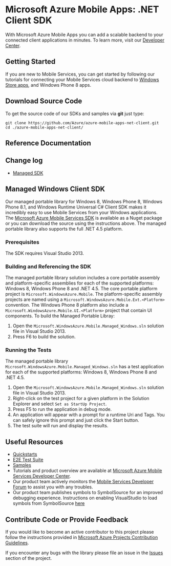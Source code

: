 # Microsoft Azure Mobile Apps: .NET Client SDK

With Microsoft Azure Mobile Apps you can add a scalable backend to your connected client applications in minutes. To learn more, visit our [Developer Center](http://azure.microsoft.com/en-us/develop/mobile).

## Getting Started

If you are new to Mobile Services, you can get started by following our tutorials for connecting your Mobile
Services cloud backend to [Windows Store apps](http://azure.microsoft.com/en-us/documentation/articles/mobile-services-windows-store-get-started/),
and Windows Phone 8 apps.

## Download Source Code

To get the source code of our SDKs and samples via **git** just type:

    git clone https://github.com/Azure/azure-mobile-apps-net-client.git
    cd ./azure-mobile-apps-net-client/

## Reference Documentation

## Change log
- [Managed SDK](CHANGELOG.md)

## Managed Windows Client SDK

Our managed portable library for Windows 8, Windows Phone 8, Windows Phone 8.1, and Windows Runtime Universal C# Client SDK makes it incredibly easy to use Mobile Services from your Windows applications. The [Microsoft Azure Mobile Services SDK](http://nuget.org/packages/WindowsAzure.MobileServices/) is available
as a Nuget package or you can download the source using the instructions above. The managed portable library also supports the full .NET 4.5 platform.

### Prerequisites

The SDK requires Visual Studio 2013.

### Building and Referencing the SDK

The managed portable library solution includes a core portable assembly and platform-specific assemblies for each of the supported platforms: Windows 8,
Windows Phone 8 and .NET 4.5. The core portable platform project is ```Microsoft.WindowsAzure.Mobile```. The platform-specific assembly projects are
named using a ```Microsoft.WindowsAzure.Mobile.Ext.<Platform>``` convention. The Windows Phone 8 platform also
include a ```Microsoft.WindowsAzure.Mobile.UI.<Platform>``` project that contain UI components. To build the Managed Portable Libray:

1. Open the ```Microsoft.WindowsAzure.Mobile.Managed_Windows.sln``` solution file in Visual Studio 2013.
2. Press F6 to build the solution.

### Running the Tests

The managed portable library ```Microsoft.WindowsAzure.Mobile.Managed_Windows.sln``` has a test application for each of the supported platforms: Windows 8,
Windows Phone 8 and .NET 4.5.

1. Open the ```Microsoft.WindowsAzure.Mobile.Managed_Windows.sln``` solution file in Visual Studio 2013.
2. Right-click on the test project for a given platform in the Solution Explorer and select ```Set as StartUp Project```.
3. Press F5 to run the application in debug mode.
4. An application will appear with a prompt for a runtime Uri and Tags. You can safely ignore this prompt and just click the Start button.
5. The test suite will run and display the results.

## Useful Resources

* [Quickstarts](https://github.com/Azure/azure-mobile-services-quickstarts)
* [E2E Test Suite](e2etest)
* [Samples](https://github.com/Azure/mobile-services-samples)
* Tutorials and product overview are available at [Microsoft Azure Mobile Services Developer Center](http://azure.microsoft.com/en-us/develop/mobile).
* Our product team actively monitors the [Mobile Services Developer Forum](http://social.msdn.microsoft.com/Forums/en-US/azuremobile/) to assist you with any troubles.
* Our product team publishes symbols to SymbolSource for an improved debugging experience. Instructions on enabling VisualStudio to load symbols from SymbolSource [here](http://www.symbolsource.org/Public/Wiki/Using) 
## Contribute Code or Provide Feedback

If you would like to become an active contributor to this project please follow the instructions provided in [Microsoft Azure Projects Contribution Guidelines](http://azure.github.com/guidelines.html).

If you encounter any bugs with the library please file an issue in the [Issues](https://github.com/Azure/azure-mobile-apps-net-client/issues) section of the project.

